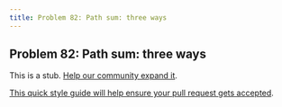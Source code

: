 ```yaml
---
title: Problem 82: Path sum: three ways
---
```

## Problem 82: Path sum: three ways

This is a stub. <a href='https://github.com/freecodecamp/guides/tree/master/src/pages/certifications/coding-interview-prep/project-euler/problem-82-path-sum-three-ways/index.md' target='_blank' rel='nofollow'>Help our community expand it</a>.

<a href='https://github.com/freecodecamp/guides/blob/master/README.md' target='_blank' rel='nofollow'>This quick style guide will help ensure your pull request gets accepted</a>.

<!-- The article goes here, in GitHub-flavored Markdown. Feel free to add YouTube videos, images, and CodePen/JSBin embeds  -->
